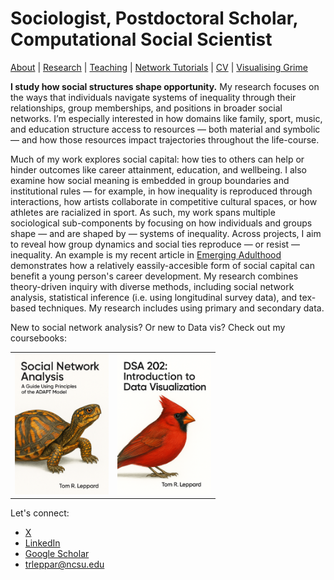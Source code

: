 # Sociologist, Postdoctoral Scholar, Computational Social Scientist
[About](https://Tom-R-Leppard.github.io/) | [Research](/research.md) | [Teaching](/teaching.md) | [Network Tutorials](/network_tutorials.md) | [CV](/cv.pdf) | [Visualising Grime](/visualising_grime.md)

**I study how social structures shape opportunity.**
My research focuses on the ways that individuals navigate systems of inequality through their relationships, group memberships, and positions in broader social networks. I’m especially interested in how domains like family, sport, music, and education structure access to resources — both material and symbolic — and how those resources impact trajectories throughout the life-course.

Much of my work explores social capital: how ties to others can help or hinder outcomes like career attainment, education, and wellbeing. I also examine how social meaning is embedded in group boundaries and institutional rules — for example, in how inequality is reproduced through interactions, how artists collaborate in competitive cultural spaces, or how athletes are racialized in sport. As such, my work spans multiple sociological sub-components by focusing on how individuals and groups shape — and are shaped by — systems of inequality.  Across projects, I aim to reveal how group dynamics and social ties reproduce — or resist — inequality. An example is my recent article in [Emerging Adulthood](https://journals.sagepub.com/eprint/NZTFGYWIEKHFB8MDTXZG/full) demonstrates how a relatively eassily-accesible form of social capital can benefit a young person's career development. My research combines theory-driven inquiry with diverse methods, including social network analysis, statistical inference (i.e. using longitudinal survey data), and tex-based techniques. My research includes using primary and secondary data. 

New to social network analysis? Or new to Data vis? Check out my coursebooks: 

<table>
  <tr>
    <td>
      <a href="https://tom-r-leppard.github.io/SP25_SNA_Book/">
        <img src="/asset/cover.png" alt="Cover 1" width="150">
      </a>
    </td>
    <td>
      <a href="https://tom-r-leppard.github.io/Intro_to_vis/">
        <img src="/asset/cover2.png" alt="Cover 2" width="150">
      </a>
    </td>
  </tr>
</table>


Let's connect: 
- [X](https://x.com/LeppardTom)
- [LinkedIn](https://www.linkedin.com/in/tom-r-leppard-phd-a69b5b106/)
- [Google Scholar](https://scholar.google.com/citations?user=VFI_6lAAAAAJ&hl=en&oi=ao)
- trleppar@ncsu.edu
